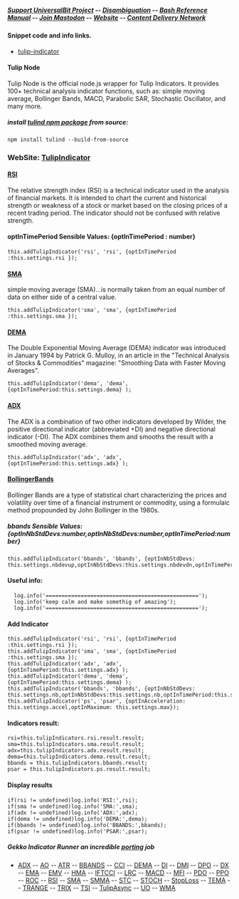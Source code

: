 ##### [Support UniversalBit Project](https://github.com/universalbit-dev/universalbit-dev/tree/main/support) -- [Disambiguation](https://en.wikipedia.org/wiki/Wikipedia:Disambiguation) -- [Bash Reference Manual](https://www.gnu.org/software/bash/manual/html_node/index.html) -- [Join Mastodon](https://mastodon.social/invite/wTHp2hSD) -- [Website](https://www.universalbit.it/) -- [Content Delivery Network](https://universalbitcdn.it/)


#### Snippet code and info links.
* [tulip-indicator](https://github.com/universalbit-dev/gekko-m4/blob/master/docs/strategies/tulip_indicators.md)

#### Tulip Node
Tulip Node is the official node.js wrapper for Tulip Indicators. It provides 100+ technical analysis indicator functions, such as: simple moving average, Bollinger Bands, MACD, Parabolic SAR, Stochastic Oscillator, and many more.

##### install [tulind npm package](https://www.npmjs.com/package/tulind) from source:
```
npm install tulind --build-from-source
```

### WebSite: [TulipIndicator](https://tulipindicators.org/)

#### [RSI](https://en.wikipedia.org/wiki/Relative_strength_index)
The relative strength index (RSI) is a technical indicator used in the analysis of financial markets. It is intended to chart the current and historical strength or weakness of a stock or market based on the closing prices of a recent trading period. The indicator should not be confused with relative strength.

#### optInTimePeriod Sensible Values: {optInTimePeriod : number}
```
this.addTulipIndicator('rsi', 'rsi', {optInTimePeriod :this.settings.rsi });
```

#### [SMA](https://en.wikipedia.org/wiki/Moving_average)
simple moving average (SMA)...is normally taken from an equal number of data on either side of a central value. 
```
this.addTulipIndicator('sma', 'sma', {optInTimePeriod :this.settings.sma });
```

#### [DEMA](https://en.wikipedia.org/wiki/Double_exponential_moving_average)
The Double Exponential Moving Average (DEMA) indicator was introduced in January 1994 by Patrick G. Mulloy, 
in an article in the "Technical Analysis of Stocks & Commodities" magazine: 
"Smoothing Data with Faster Moving Averages".

```
this.addTulipIndicator('dema', 'dema', {optInTimePeriod:this.settings.dema} );
```

#### [ADX](https://en.wikipedia.org/wiki/Average_directional_movement_index)
The ADX is a combination of two other indicators developed by Wilder, the positive directional indicator (abbreviated +DI) and negative directional indicator (-DI).
The ADX combines them and smooths the result with a smoothed moving average.
```
this.addTulipIndicator('adx', 'adx',{optInTimePeriod:this.settings.adx} );
```

#### [BollingerBands](https://en.wikipedia.org/wiki/Bollinger_Bands)
Bollinger Bands are a type of statistical chart characterizing the prices and volatility over time of a financial instrument or commodity, using a formulaic method propounded by John Bollinger in the 1980s.

##### bbands Sensible Values: {optInNbStdDevs:number,optInNbStdDevs:number,optInTimePeriod:number}
```
this.addTulipIndicator('bbands', 'bbands', {optInNbStdDevs: this.settings.nbdevup,optInNbStdDevs:this.settings.nbdevdn,optInTimePeriod:this.settings.bbands});
```

#### Useful info:
```
  log.info('================================================');
  log.info('keep calm and make somethig of amazing');
  log.info('================================================');
```

#### Add Indicator
```
this.addTulipIndicator('rsi', 'rsi', {optInTimePeriod :this.settings.rsi });
this.addTulipIndicator('sma', 'sma', {optInTimePeriod :this.settings.sma });
this.addTulipIndicator('adx', 'adx',{optInTimePeriod:this.settings.adx} );
this.addTulipIndicator('dema', 'dema', {optInTimePeriod:this.settings.dema} );
this.addTulipIndicator('bbands', 'bbands', {optInNbStdDevs: this.settings.nb,optInNbStdDevs:this.settings.nb,optInTimePeriod:this.settings.bbands});
this.addTulipIndicator('ps', 'psar', {optInAcceleration: this.settings.accel,optInMaximum: this.settings.max});
```

#### Indicators result: 
```
rsi=this.tulipIndicators.rsi.result.result;
sma=this.tulipIndicators.sma.result.result;
adx=this.tulipIndicators.adx.result.result;
dema=this.tulipIndicators.dema.result.result;
bbands = this.tulipIndicators.bbands.result;
psar = this.tulipIndicators.ps.result.result;
```

#### Display results
```
if(rsi != undefined)log.info('RSI:',rsi);
if(sma != undefined)log.info('SMA:',sma);
if(adx != undefined)log.info('ADX:',adx);
if(dema != undefined)log.info('DEMA:',dema);
if(bbands != undefined)log.info('BBANDS:',bbands);
if(psar != undefined)log.info('PSAR:',psar);
```

##### Gekko Indicator Runner an incredible [porting](https://en.wikipedia.org/wiki/Porting) job
* [ADX](https://github.com/universalbit-dev/gekko-m4/blob/master/strategies/indicators/ADX.js) -- [AO](https://github.com/universalbit-dev/gekko-m4/blob/master/strategies/indicators/AO.js) -- [ATR](https://github.com/universalbit-dev/gekko-m4/blob/master/strategies/indicators/ATR.js) -- [BBANDS](https://github.com/universalbit-dev/gekko-m4/blob/master/strategies/indicators/BBANDS.js) -- [CCI](https://github.com/universalbit-dev/gekko-m4/blob/master/strategies/indicators/CCI.js) -- [DEMA](https://github.com/universalbit-dev/gekko-m4/blob/master/strategies/indicators/DEMA.js) -- [DI](https://github.com/universalbit-dev/gekko-m4/blob/master/strategies/indicators/DI.js) -- [DMI](https://github.com/universalbit-dev/gekko-m4/blob/master/strategies/indicators/DMI.js) -- [DPO](https://github.com/universalbit-dev/gekko-m4/blob/master/strategies/indicators/DPO.js) -- [DX](https://github.com/universalbit-dev/gekko-m4/blob/master/strategies/indicators/DX.js) -- [EMA](https://github.com/universalbit-dev/gekko-m4/blob/master/strategies/indicators/EMA.js) -- [EMV](https://github.com/universalbit-dev/gekko-m4/blob/master/strategies/indicators/EMV.js) -- [HMA](https://github.com/universalbit-dev/gekko-m4/blob/master/strategies/indicators/HMA.js) -- [IFTCCI](https://github.com/universalbit-dev/gekko-m4/blob/master/strategies/indicators/IFTCCI.js) -- [LRC](https://github.com/universalbit-dev/gekko-m4/blob/master/strategies/indicators/LRC.js) -- [MACD](https://github.com/universalbit-dev/gekko-m4/blob/master/strategies/indicators/MACD.js) -- [MFI](https://github.com/universalbit-dev/gekko-m4/blob/master/strategies/indicators/MFI.js) -- [PDO](https://github.com/universalbit-dev/gekko-m4/blob/master/strategies/indicators/PDO.js) -- [PPO](https://github.com/universalbit-dev/gekko-m4/blob/master/strategies/indicators/PPO.js) -- [ROC](https://github.com/universalbit-dev/gekko-m4/blob/master/strategies/indicators/ROC.js) -- [RSI](https://github.com/universalbit-dev/gekko-m4/blob/master/strategies/indicators/RSI.js) -- [SMA](https://github.com/universalbit-dev/gekko-m4/blob/master/strategies/indicators/SMA.js) -- [SMMA](https://github.com/universalbit-dev/gekko-m4/blob/master/strategies/indicators/SMMA.js) -- [STC](https://github.com/universalbit-dev/gekko-m4/blob/master/strategies/indicators/STC.js) -- [STOCH](https://github.com/universalbit-dev/gekko-m4/blob/master/strategies/indicators/STOCH.js) -- [StopLoss](https://github.com/universalbit-dev/gekko-m4/blob/master/strategies/indicators/StopLoss.js) -- [TEMA](https://github.com/universalbit-dev/gekko-m4/blob/master/strategies/indicators/TEMA.js) -- [TRANGE](https://github.com/universalbit-dev/gekko-m4/blob/master/strategies/indicators/TRANGE.js) -- [TRIX](https://github.com/universalbit-dev/gekko-m4/blob/master/strategies/indicators/TRIX.js) -- [TSI](https://github.com/universalbit-dev/gekko-m4/blob/master/strategies/indicators/TSI.js) -- [TulipAsync](https://github.com/universalbit-dev/gekko-m4/blob/master/strategies/indicators/TulipAsync.js) -- [UO](https://github.com/universalbit-dev/gekko-m4/blob/master/strategies/indicators/UO.js) -- [WMA](https://github.com/universalbit-dev/gekko-m4/blob/master/strategies/indicators/WMA.js)
